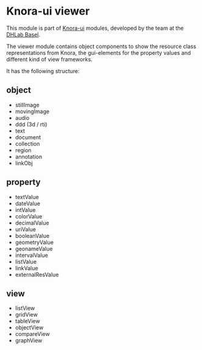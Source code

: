 # Knora-ui viewer
<!-- // not yet published
![npm (scoped)](https://img.shields.io/npm/v/@knora/viewer.svg)
-->

This module is part of [Knora-ui](https://github.com/dhlab-basel/Knora-ui) modules, developed by the team at the [DHLab Basel](http://dhlab.unibas.ch).

The viewer module contains object components to show the resource class representations from Knora, the gui-elements for the property values and different kind of view frameworks.

It has the following structure:

## object
  - stillImage
  - movingImage
  - audio
  - ddd (3d / rti)
  - text
  - document
  - collection
  - region
  - annotation
  - linkObj

## property
  - textValue
  - dateValue
  - intValue
  - colorValue
  - decimalValue
  - uriValue
  - booleanValue
  - geometryValue
  - geonameValue
  - intervalValue
  - listValue
  - linkValue
  - externalResValue

## view
  - listView
  - gridView
  - tableView
  - objectView
  - compareView
  - graphView
